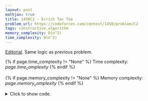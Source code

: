 ```yaml
---
layout: post
mathjax: true
title: 1450C2 - Errich Tac Toe
problem_url: https://codeforces.com/contest/1450/problem/C2
tags: constructive_algorithm
memory_complexity: O(n^2)
time_complexity: O(n^2)
---
```


[Editorial](https://codeforces.com/blog/entry/85348).
Same logic as previous problem.


{% if page.time_complexity != "None" %}
Time complexity: ${{ page.time_complexity }}$
{% endif %}

{% if page.memory_complexity != "None" %}
Memory complexity: ${{ page.memory_complexity }}$
{% endif %}

<details>
<summary>
<p style="display:inline">Click to show code.</p>
</summary>
```cpp
{% raw %}
using namespace std;
using ll = long long;
using ii = pair<int, int>;
using vi = vector<int>;
template <typename InputIterator,
          typename T = typename iterator_traits<InputIterator>::value_type>
void read_n(InputIterator it, int n)
{
    copy_n(istream_iterator<T>(cin), n, it);
}
template <typename InputIterator,
          typename T = typename iterator_traits<InputIterator>::value_type>
void write(InputIterator first, InputIterator last, const char *delim = "\n")
{
    copy(first, last, ostream_iterator<T>(cout, delim));
}
void solve(vector<string> &board)
{
    int n = (int)(board).size(), kx = 0, ko = 0;
    array<vector<ii>, 3> cntx, cnto;
    for (int i = 0; i < n; ++i)
    {
        for (int j = 0; j < n; ++j)
        {
            if (board[i][j] == 'X')
            {
                cntx[(i + j) % 3].emplace_back(i, j);
                ++kx;
            }
            if (board[i][j] == 'O')
            {
                cnto[(i + j) % 3].emplace_back(i, j);
                ++ko;
            }
        }
    }
    for (int i = 0; i < 3; ++i)
    {
        for (int j = 0; j < 3; ++j)
        {
            if (i == j)
                continue;
            if ((int)(cntx[i]).size() + (int)(cnto[j]).size() <= (kx + ko) / 3)
            {
                for (auto [r, c] : cntx[i])
                    board[r][c] = 'O';
                for (auto [r, c] : cnto[j])
                    board[r][c] = 'X';
                return;
            }
        }
    }
}
int main(void)
{
    ios::sync_with_stdio(false), cin.tie(NULL);
    int t;
    cin >> t;
    while (t--)
    {
        int n;
        cin >> n;
        vector<string> board(n);
        read_n(begin(board), n);
        solve(board);
        write(begin(board), end(board));
    }
    return 0;
}

{% endraw %}
```
</details>

